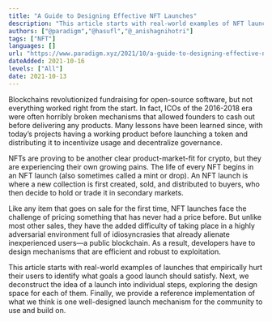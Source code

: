 ```yaml
---
title: "A Guide to Designing Effective NFT Launches"
description: "This article starts with real-world examples of NFT launches and explores the design space for well-designed launch mechanisms for the community to use and build on."
authors: ["@paradigm","@hasufl","@_anishagnihotri"]
tags: ["NFT"]
languages: []
url: "https://www.paradigm.xyz/2021/10/a-guide-to-designing-effective-nft-launches/"
dateAdded: 2021-10-16
levels: ["All"]
date: 2021-10-13
---
```


Blockchains revolutionized fundraising for open-source software, but not everything worked right from the start. In fact, ICOs of the 2016-2018 era were often horribly broken mechanisms that allowed founders to cash out before delivering any products. Many lessons have been learned since, with today’s projects having a working product before launching a token and distributing it to incentivize usage and decentralize governance.

NFTs are proving to be another clear product-market-fit for crypto, but they are experiencing their own growing pains. The life of every NFT begins in an NFT launch (also sometimes called a mint or drop). An NFT launch is where a new collection is first created, sold, and distributed to buyers, who then decide to hold or trade it in secondary markets.

Like any item that goes on sale for the first time, NFT launches face the challenge of pricing something that has never had a price before. But unlike most other sales, they have the added difficulty of taking place in a highly adversarial environment full of idiosyncrasies that already alienate inexperienced users—a public blockchain. As a result, developers have to design mechanisms that are efficient and robust to exploitation.

This article starts with real-world examples of launches that empirically hurt their users to identify what goals a good launch should satisfy. Next, we deconstruct the idea of a launch into individual steps, exploring the design space for each of them. Finally, we provide a reference implementation of what we think is one well-designed launch mechanism for the community to use and build on.